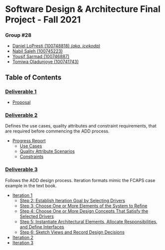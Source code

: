 # Software Design & Architecture Final Project - Fall 2021
### **Group #28**
- [Daniel LoPresti (100748818) *(aka. icekoda)*](https://github.com/icekoda)
- [Nabil Saleh (100745223)](https://github.com/421360)
- [Yousif Sarmad (100746887)](https://github.com/YousifSarmad)
- [Tomiwa Oladunjoye (100741743)](https://github.com/TomiwaOladunjoye)

## Table of Contents
### [Deliverable 1](https://github.com/icekoda/SD-FinalProject/tree/main/Deliverable-1)
- [Proposal](https://github.com/icekoda/SD-FinalProject/blob/main/Deliverable-1/Proposal.pdf)

### [Deliverable 2](https://github.com/icekoda/SD-FinalProject/tree/main/Deliverable-2)
Defines the use cases, quality attributes and constraint requirements, that are required before commencing the ADD process.
- [Progress Report](https://github.com/icekoda/SD-FinalProject/blob/main/Deliverable-2/Deliverable-2.md)
  - [Use Cases](https://github.com/icekoda/SD-FinalProject/blob/main/Deliverable-2/Deliverable-2.md#use-case-model)
  - [Quality Attribute Scenarios](https://github.com/icekoda/SD-FinalProject/blob/main/Deliverable-2/Deliverable-2.md#quality-attribute-scenarios)
  - [Constraints](https://github.com/icekoda/SD-FinalProject/blob/main/Deliverable-2/Deliverable-2.md#constraints---con)

### [Deliverable 3](https://github.com/icekoda/SD-FinalProject/tree/main/Deliverable-3)
Follows the ADD design process. Iteration formats mimic the FCAPS case example in the text book.
- [Iteration 1](https://github.com/icekoda/SD-FinalProject/blob/main/Deliverable-3/Iteration-1.md)
  - [Step 2: Establish Iteration Goal by Selecting Drivers](https://github.com/icekoda/SD-FinalProject/blob/main/Deliverable-3/Iteration-1.md#step-2-establish-iteration-goal-by-selecting-drivers)
  - [Step 3: Choose One or More Elements of the System to Refine](https://github.com/icekoda/SD-FinalProject/blob/main/Deliverable-3/Iteration-1.md#step-3-choose-one-or-more-elements-of-the-system-to-refine)
  - [Step 4: Choose One or More Design Concepts That Satisfy the Selected Drivers](https://github.com/icekoda/SD-FinalProject/blob/main/Deliverable-3/Iteration-1.md#step-4-choose-one-or-more-design-concepts-that-satisfy-the-selected-drivers)
  - [Step 5: Instantiate Architectural Elements, Allocate Responsibilities, and Define Interfaces](https://github.com/icekoda/SD-FinalProject/blob/main/Deliverable-3/Iteration-1.md#step-5-instantiate-architectural-elements-allocate-responsibilities-and-define-interfaces)
  - [Step 6: Sketch Views and Record Design Decisions](https://github.com/icekoda/SD-FinalProject/blob/main/Deliverable-3/Iteration-1.md#step-6-sketch-views-and-record-design-decisions)
- [Iteration 2](https://github.com/icekoda/SD-FinalProject/blob/main/Deliverable-3/Iteration-2.md)
- [Iteration 3](https://github.com/icekoda/SD-FinalProject/blob/main/Deliverable-3/Iteration-3.md)


